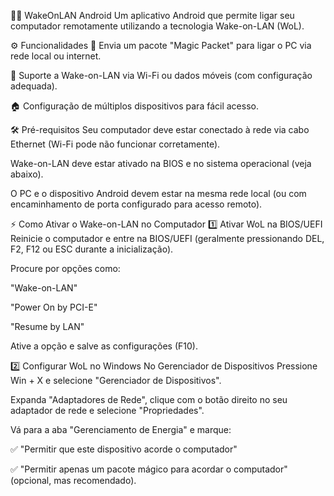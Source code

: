 📱🔌 WakeOnLAN Android
Um aplicativo Android que permite ligar seu computador remotamente utilizando a tecnologia Wake-on-LAN (WoL).

⚙️ Funcionalidades
🔌 Envia um pacote "Magic Packet" para ligar o PC via rede local ou internet.

📡 Suporte a Wake-on-LAN via Wi-Fi ou dados móveis (com configuração adequada).

🏠 Configuração de múltiplos dispositivos para fácil acesso.

🛠 Pré-requisitos
Seu computador deve estar conectado à rede via cabo Ethernet (Wi-Fi pode não funcionar corretamente).

Wake-on-LAN deve estar ativado na BIOS e no sistema operacional (veja abaixo).

O PC e o dispositivo Android devem estar na mesma rede local (ou com encaminhamento de porta configurado para acesso remoto).



⚡ Como Ativar o Wake-on-LAN no Computador
1️⃣ Ativar WoL na BIOS/UEFI
Reinicie o computador e entre na BIOS/UEFI (geralmente pressionando DEL, F2, F12 ou ESC durante a inicialização).

Procure por opções como:

"Wake-on-LAN"

"Power On by PCI-E"

"Resume by LAN"

Ative a opção e salve as configurações (F10).

2️⃣ Configurar WoL no Windows
No Gerenciador de Dispositivos
Pressione Win + X e selecione "Gerenciador de Dispositivos".

Expanda "Adaptadores de Rede", clique com o botão direito no seu adaptador de rede e selecione "Propriedades".

Vá para a aba "Gerenciamento de Energia" e marque:

✅ "Permitir que este dispositivo acorde o computador"

✅ "Permitir apenas um pacote mágico para acordar o computador" (opcional, mas recomendado).